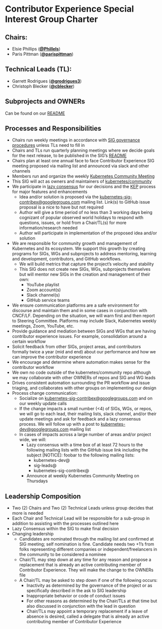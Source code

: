 # Contributor Experience Special Interest Group Charter

## Chairs:
* Elsie Phillips (**[@Phillels](https://github.com/Phillels)**)
* Paris Pittman (**[@parispittman](https://github.com/parispittman)**) 

## Technical Leads (TL):
* Garrett Rodrigues (**[@grodrigues3](https://github.com/grodrigues3)**)
* Christoph Blecker (**[@cblecker](https://github.com/cblecker)**)

## Subprojects and OWNERs
Can be found on our [README](README.md)

## Processes and Responsibilities
* Chairs run weekly meetings in accordance with [SIG governance procedures](/sig-governance.md) unless TLs need to fill in 
* Chairs and TLs run quarterly planning meetings where we decide goals for the next release, to be published in the SIG’s [README](README.md)  
* Chairs plan at least one annual face to face Contributor Experience SIG meeting proposed via mailing list and announced via slack and other channels
* Members run and organize the weekly [Kubernetes Community Meeting](/events/community-meeting.md)
* This SIG will act as owners and maintainers of [kubernetes/community](https://github.com/kubernetes/community)
* We participate in [lazy consensus](http://en.osswiki.info/concepts/lazy_consensus) for our decisions and the [KEP](/keps) process for major features and enhancements
  * Idea and/or solution is proposed via the kubernetes-sig-contribex@googlegroups.com mailing list. Link(s) to GitHub issue proposal is a nice to have but not required
  * Author will give a time period of no less than 3 working days being cognizant of popular observed world holidays to respond with questions, issues, or hold from a Chair/TL(s) for more information/research needed
  * Author will participate in implementation of the proposed idea and/or solution
* We are responsible for community growth and management of Kubernetes and its ecosystem.  We support this growth by creating programs for SIGs, WGs and subprojects to address mentoring, learning and development, contributors, and GitHub workflows.
  * We will build metrics that capture the project’s velocity and stability  
  * This SIG does not create new SIGs, WGs, subprojects themselves but will mentor new SIGs in the creation and management of their own:
    * YouTube playlist
    * Zoom account(s)
    * Slack channel(s)
    * GitHub service teams
* We ensure communication platforms are a safe environment for discourse and maintain them and in some cases in conjunction with CNCF/LF. Depending on the situation, we will warn first and then report to Steering Committee. Platforms may include Slack, Kubernetes weekly meetings, Zoom, YouTube, etc.
* Provide guidance and mediation between SIGs and WGs that are having contributor experience issues. For example, consolidation around a certain workflow 
* Solicit feedback from other SIGs, project areas, and contributors formally twice a year (mid and end) about our performance and how we can improve the contributor experience
* We encourage and determine where automation makes sense for the contributor workflow
* We own no code outside of the kubernetes/community repo although we may collaborate with other OWNERs of repos and SIG and WG leads
* Drives consistent automation surrounding the PR workflow and issue triaging, and collaborates with other groups on implementing our design  
* Process change communication: 
  * Socialize on kubernetes-sig-contribex@googlegroups.com and on our weekly update calls 
  * If the change impacts a small number (<4) of SIGs, WGs, or repos, we will go to each lead, their mailing lists, slack channel, and/or their update meetings and ask for feedback and a lazy consensus process. We will follow up with a post to kubernetes-dev@googlegroups.com mailing list 
  * In cases of impacts across a large number of areas and/or project wide, we will:
    *  Lazy consensus with a time box of at least 72 hours to the following mailing lists with the GitHub issue link including the subject [NOTICE]: foobar to the following mailing lists:
       * kubernetes-dev@
       * sig-leads@
       * kubernetes-sig-contribex@
    * Announce at weekly Kubernetes Community Meeting on Thursdays

## Leadership Composition
  * Two (2) Chairs and Two (2) Technical Leads unless group decides that more is needed
  * Each Chair and Technical Lead will be responsible for a sub-group in addition to assisting with the processes outlined here 
  * Lazy Consensus within the SIG to make final decision 
* Changing leadership
  * Candidates are nominated through the mailing list and confirmed at SIG meeting; self nomination is fine. Candidate needs two +1’s from folks representing different companies or independent/freelancers in the community to be considered a nominee 
  * Chair/TL may step down at any time for any reason and propose a replacement that is already an active contributing member of Contributor Experience. They will make the change to the OWNERs file
  * A Chair/TL may be asked to step down if one of the following occurs:
    * Inactivity as determined by the governance of the project or as specifically described in the ask to SIG leadership
    * Inappropriate behavior or code of conduct issues
    * For other reasons as determined by the Chair/TLs at that time but also discussed in conjunction with the lead in question
    * Chair/TLs may appoint a temporary replacement if a leave of absence is desired, called a delegate that is already an active contributing member of Contributor Experience  
